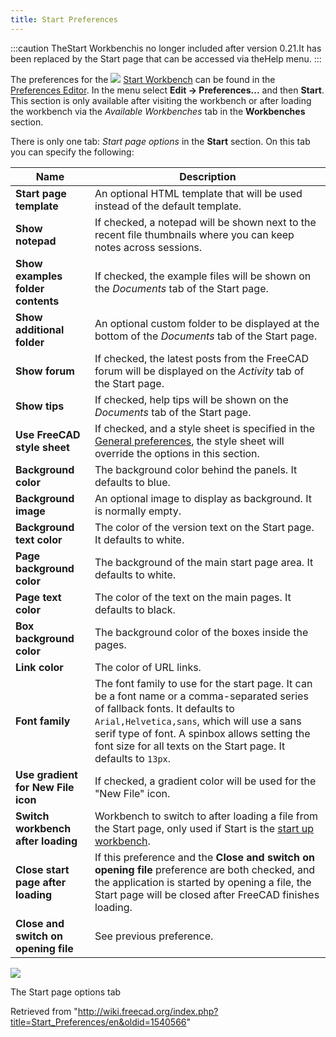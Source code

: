 ```yaml
---
title: Start Preferences
---
```


:::caution
TheStart Workbenchis no longer included after version 0.21.It has been replaced by the Start page that can be accessed via theHelp menu.
:::

The preferences for the ![](/images/Workbench_Start.svg) [Start Workbench](/Start_Workbench "Start Workbench") can be found in the [Preferences Editor](/Preferences_Editor "Preferences Editor"). In the menu select **Edit → Preferences...** and then **Start**. This section is only available after visiting the workbench or after loading the workbench via the _Available Workbenches_ tab in the **Workbenches** section.

There is only one tab: _Start page options_ in the **Start** section. On this tab you can specify the following:

| Name                                 | Description                                                                                                                                                                                                                                                                                     |
| ------------------------------------ | ----------------------------------------------------------------------------------------------------------------------------------------------------------------------------------------------------------------------------------------------------------------------------------------------- |
| **Start page template**              | An optional HTML template that will be used instead of the default template.                                                                                                                                                                                                                    |
| **Show notepad**                     | If checked, a notepad will be shown next to the recent file thumbnails where you can keep notes across sessions.                                                                                                                                                                                |
| **Show examples folder contents**    | If checked, the example files will be shown on the _Documents_ tab of the Start page.                                                                                                                                                                                                           |
| **Show additional folder**           | An optional custom folder to be displayed at the bottom of the _Documents_ tab of the Start page.                                                                                                                                                                                               |
| **Show forum**                       | If checked, the latest posts from the FreeCAD forum will be displayed on the _Activity_ tab of the Start page.                                                                                                                                                                                  |
| **Show tips**                        | If checked, help tips will be shown on the _Documents_ tab of the Start page.                                                                                                                                                                                                                   |
| **Use FreeCAD style sheet**          | If checked, and a style sheet is specified in the [General preferences](/Preferences_Editor#General_2 "Preferences Editor"), the style sheet will override the options in this section.                                                                                                         |
| **Background color**                 | The background color behind the panels. It defaults to blue.                                                                                                                                                                                                                                    |
| **Background image**                 | An optional image to display as background. It is normally empty.                                                                                                                                                                                                                               |
| **Background text color**            | The color of the version text on the Start page. It defaults to white.                                                                                                                                                                                                                          |
| **Page background color**            | The background of the main start page area. It defaults to white.                                                                                                                                                                                                                               |
| **Page text color**                  | The color of the text on the main pages. It defaults to black.                                                                                                                                                                                                                                  |
| **Box background color**             | The background color of the boxes inside the pages.                                                                                                                                                                                                                                             |
| **Link color**                       | The color of URL links.                                                                                                                                                                                                                                                                         |
| **Font family**                      | The font family to use for the start page. It can be a font name or a comma-separated series of fallback fonts. It defaults to `Arial,Helvetica,sans`, which will use a sans serif type of font. A spinbox allows setting the font size for all texts on the Start page. It defaults to `13px`. |
| **Use gradient for New File icon**   | If checked, a gradient color will be used for the "New File" icon.                                                                                                                                                                                                                              |
| **Switch workbench after loading**   | Workbench to switch to after loading a file from the Start page, only used if Start is the [start up workbench](/Preferences_Editor#Available_Workbenches "Preferences Editor").                                                                                                                |
| **Close start page after loading**   | If this preference and the **Close and switch on opening file** preference are both checked, and the application is started by opening a file, the Start page will be closed after FreeCAD finishes loading.                                                                                    |
| **Close and switch on opening file** | See previous preference.                                                                                                                                                                                                                                                                        |

![](/images/Preferences_Start_Tab_Start_page_options.png)

The Start page options tab

Retrieved from "<http://wiki.freecad.org/index.php?title=Start_Preferences/en&oldid=1540566>"
